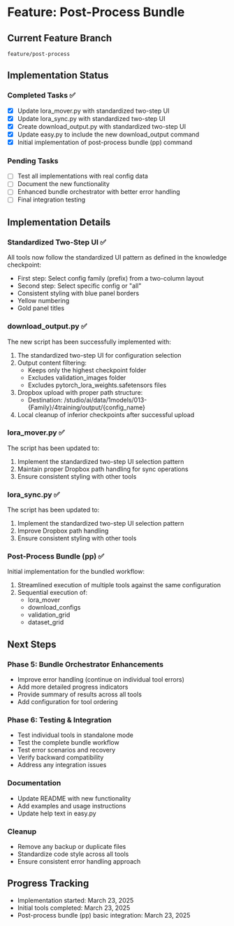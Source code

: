 # Feature: Post-Process Bundle

## Current Feature Branch
```
feature/post-process
```

## Implementation Status

### Completed Tasks ✅
- [x] Update lora_mover.py with standardized two-step UI
- [x] Update lora_sync.py with standardized two-step UI
- [x] Create download_output.py with standardized two-step UI
- [x] Update easy.py to include the new download_output command
- [x] Initial implementation of post-process bundle (pp) command

### Pending Tasks
- [ ] Test all implementations with real config data
- [ ] Document the new functionality
- [ ] Enhanced bundle orchestrator with better error handling
- [ ] Final integration testing

## Implementation Details

### Standardized Two-Step UI ✅
All tools now follow the standardized UI pattern as defined in the knowledge checkpoint:
- First step: Select config family (prefix) from a two-column layout
- Second step: Select specific config or "all"
- Consistent styling with blue panel borders
- Yellow numbering
- Gold panel titles

### download_output.py ✅
The new script has been successfully implemented with:
1. The standardized two-step UI for configuration selection
2. Output content filtering:
   - Keeps only the highest checkpoint folder
   - Excludes validation_images folder
   - Excludes pytorch_lora_weights.safetensors files
3. Dropbox upload with proper path structure:
   - Destination: /studio/ai/data/1models/013-{Family}/4training/output/{config_name}
4. Local cleanup of inferior checkpoints after successful upload

### lora_mover.py ✅
The script has been updated to:
1. Implement the standardized two-step UI selection pattern
2. Maintain proper Dropbox path handling for sync operations
3. Ensure consistent styling with other tools

### lora_sync.py ✅
The script has been updated to:
1. Implement the standardized two-step UI selection pattern
2. Improve Dropbox path handling
3. Ensure consistent styling with other tools

### Post-Process Bundle (pp) ✅
Initial implementation for the bundled workflow:
1. Streamlined execution of multiple tools against the same configuration
2. Sequential execution of:
   - lora_mover
   - download_configs
   - validation_grid
   - dataset_grid

## Next Steps

### Phase 5: Bundle Orchestrator Enhancements
- Improve error handling (continue on individual tool errors)
- Add more detailed progress indicators
- Provide summary of results across all tools
- Add configuration for tool ordering

### Phase 6: Testing & Integration
- Test individual tools in standalone mode
- Test the complete bundle workflow
- Test error scenarios and recovery
- Verify backward compatibility
- Address any integration issues

### Documentation
- Update README with new functionality
- Add examples and usage instructions
- Update help text in easy.py

### Cleanup
- Remove any backup or duplicate files
- Standardize code style across all tools
- Ensure consistent error handling approach

## Progress Tracking
- Implementation started: March 23, 2025
- Initial tools completed: March 23, 2025
- Post-process bundle (pp) basic integration: March 23, 2025
